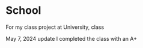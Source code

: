 # School
For my class project at University, class

May 7, 2024 update
I completed the class with an A+
